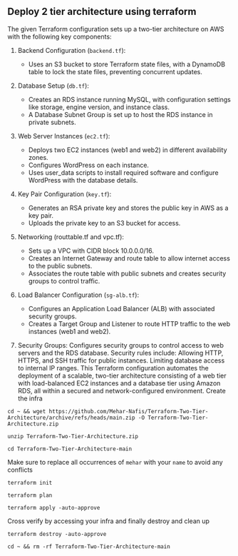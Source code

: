 ## Deploy 2 tier architecture using terraform

The given Terraform configuration sets up a two-tier architecture on AWS with the following key components:

1. Backend Configuration (`backend.tf`):
     * Uses an S3 bucket to store Terraform state files, with a DynamoDB table to lock the state files, preventing concurrent updates.
     
2. Database Setup (`db.tf`):
     * Creates an RDS instance running MySQL, with configuration settings like storage, engine version, and instance class.
     * A Database Subnet Group is set up to host the RDS instance in private subnets.
       
4. Web Server Instances (`ec2.tf`):
     * Deploys two EC2 instances (web1 and web2) in different availability zones.
     * Configures WordPress on each instance.
     * Uses user_data scripts to install required software and configure WordPress with the database details.
       
5. Key Pair Configuration (`key.tf`):
     * Generates an RSA private key and stores the public key in AWS as a key pair.
     * Uploads the private key to an S3 bucket for access.
       
6. Networking (routtable.tf and vpc.tf):
     * Sets up a VPC with CIDR block 10.0.0.0/16.
     * Creates an Internet Gateway and route table to allow internet access to the public subnets.
     * Associates the route table with public subnets and creates security groups to control traffic.
       
7. Load Balancer Configuration (`sg-alb.tf`):
    * Configures an Application Load Balancer (ALB) with associated security groups.
    * Creates a Target Group and Listener to route HTTP traffic to the web instances (web1 and web2).
8. Security Groups:
Configures security groups to control access to web servers and the RDS database. Security rules include:
Allowing HTTP, HTTPS, and SSH traffic for public instances.
Limiting database access to internal IP ranges.
This Terraform configuration automates the deployment of a scalable, two-tier architecture consisting of a web tier with load-balanced EC2 instances and a database tier using Amazon RDS, all within a secured and network-configured environment.
Create the infra
```
cd ~ && wget https://github.com/Mehar-Nafis/Terraform-Two-Tier-Architecture/archive/refs/heads/main.zip -O Terraform-Two-Tier-Architecture.zip
```
```
unzip Terraform-Two-Tier-Architecture.zip
```
```
cd Terraform-Two-Tier-Architecture-main
```
Make sure to replace all occurrences of `mehar` with your `name` to avoid any conflicts
```
terraform init
```
```
terraform plan
```
```
terraform apply -auto-approve
```
Cross verify by accessing your infra and finally destroy and clean up
```
terraform destroy -auto-approve
```
```
cd ~ && rm -rf Terraform-Two-Tier-Architecture-main
```

